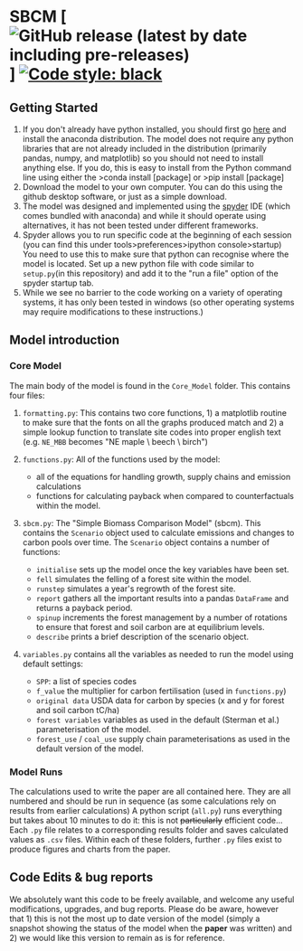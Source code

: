 
# SBCM [![GitHub release (latest by date including pre-releases)](https://img.shields.io/github/v/release/Priestley-Centre/SBCM?include_prereleases)] [![Code style: black](https://img.shields.io/badge/code%20style-black-000000.svg)](https://github.com/psf/black)

## Getting Started
1. If you don't already have python installed, you should first go [here](https://www.anaconda.com/distribution/) and install the anaconda distribution. 
The model does not require any python libraries that are not already included in the distribution (primarily pandas, numpy, and matplotlib) so you should not need to install anything else. If you do, this is easy to install from the Python command line using either the >conda install [package] or >pip install [package]
2.  Download the model to your own computer. You can do this using the github desktop software, or just as a simple download.
3. The model was designed and implemented using the [spyder](https://www.spyder-ide.org/) IDE (which comes bundled with anaconda) and while it should operate using alternatives, it has not been tested under different frameworks. 
4. Spyder allows you to run specific code at the beginning of each session (you can find this under tools>preferences>ipython console>startup) You need to use this to make sure that python can recognise where the model is located. Set up a new python file with code similar to `setup.py`(in this repository) and add it to the "run a file" option of the spyder startup tab.
5. While we see no barrier to the code working on a variety of operating systems, it has only been tested in windows (so other operating systems may require modifications to these instructions.)

## Model introduction
### Core Model
The main body of the model is found in the `Core_Model` folder. This contains four files:

1. `formatting.py`: This contains two core functions, 1) a matplotlib routine to make sure that the fonts on all the graphs produced match and 2) a simple lookup function to translate site codes into proper english text (e.g. `NE_MBB` becomes "NE maple \ beech \ birch")
2. `functions.py`: All of the functions used by the model:
    
    - all of the equations for handling growth, supply chains and emission calculations
    - functions for calculating payback when compared to counterfactuals within the model.
3. `sbcm.py`: The "Simple Biomass Comparison Model" (sbcm). This contains the `Scenario` object used to calculate emissions and changes to carbon pools over time. The `Scenario` object contains a number of functions:

    - `initialise` sets up the model once the key variables have been set.
    - `fell` simulates the felling of a forest site within the model.
    - `runstep` simulates a year's regrowth of the forest site.
    - `report` gathers all the important results into a pandas `DataFrame` and returns a payback period.
    - `spinup` increments the forest management by a number of rotations to ensure that forest and soil carbon are at equilibrium levels.
    - `describe` prints a brief description of the scenario object.

4. `variables.py` contains all the variables as needed to run the model using default settings:

    - `SPP`: a list of species codes
    - `f_value` the multiplier for carbon fertilisation (used in `functions.py`)
    - `original data` USDA data for carbon by species (x and y for forest and soil carbon tC/ha)
    - `forest variables` variables as used in the default (Sterman et al.) parameterisation of the model.
    - `forest_use` / `coal_use` supply chain parameterisations as used in the default version of the model.

### Model Runs
The calculations used to write the paper are all contained here. They are all numbered and should be run in sequence (as some calculations rely on results from earlier calculations) A python script (`all.py`) runs everything but takes about 10 minutes to do it: this is not ~~particularly~~ efficient code... Each `.py` file relates to a corresponding results folder and saves calculated values as `.csv` files. Within each of these folders, further `.py` files exist to produce figures and charts from the paper.

## Code Edits & bug reports 
We absolutely want this code to be freely available, and welcome any useful modifications, upgrades, and bug reports.
Please do be aware, however that 1) this is not the most up to date version of the model (simply a snapshot showing the status of the model when the __paper__ was written) and 2) we would like this version to remain as is for reference. 


